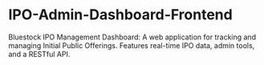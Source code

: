 # IPO-Admin-Dashboard-Frontend
Bluestock IPO Management Dashboard: A web application for tracking and managing Initial Public Offerings. Features real-time IPO data, admin tools, and a RESTful API.
